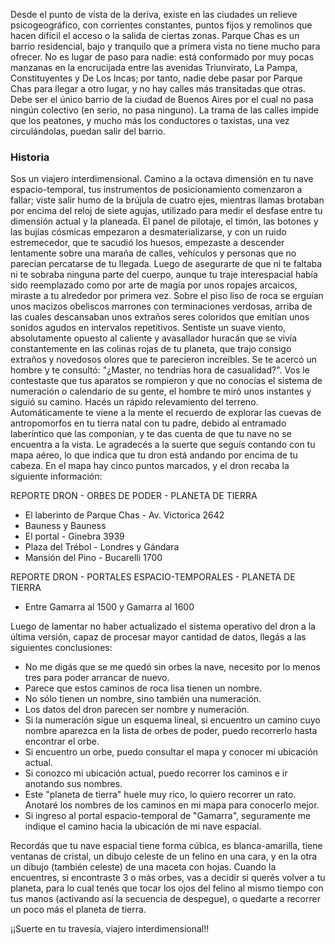 Desde el punto de vista de la deriva, existe en las ciudades un relieve psicogeográfico, con corrientes constantes, puntos fijos y remolinos que hacen difícil el acceso o la salida de ciertas zonas.
Parque Chas es un barrio residencial, bajo y tranquilo que a primera vista no tiene mucho para ofrecer. No es lugar de paso para nadie: está conformado por muy pocas manzanas en la encrucijada entre las avenidas Triunvirato, La Pampa, Constituyentes y De Los Incas; por tanto, nadie debe pasar por Parque Chas para llegar a otro lugar, y no hay calles más transitadas que otras. Debe ser el único barrio de la ciudad de Buenos Aires por el cual no pasa ningún colectivo (en serio, no pasa ninguno). La trama de las calles impide que los peatones, y mucho más los conductores o taxistas, una vez circulándolas, puedan salir del barrio.  

### Historia
Sos un viajero interdimensional. Camino a la octava dimensión en tu nave espacio-temporal, tus instrumentos de posicionamiento comenzaron a fallar; viste salir humo de la brújula de cuatro ejes, mientras llamas brotaban por encima del reloj de siete agujas, utilizado para medir el desfase entre tu dimensión actual y la planeada. El panel de pilotaje, el timón, las botones y las bujías cósmicas empezaron a desmaterializarse, y con un ruido estremecedor, que te sacudió los huesos, empezaste a descender lentamente sobre una maraña de calles, vehículos y personas que no parecían percatarse de tu llegada.
Luego de asegurarte de que ni te faltaba ni te sobraba ninguna parte del cuerpo, aunque tu traje interespacial había sido reemplazado como por arte de magia por unos ropajes arcaicos, miraste a tu alrededor por primera vez. Sobre el piso liso de roca se erguían unos macizos obeliscos marrones con terminaciones verdosas, arriba de las cuales descansaban unos extraños seres coloridos que emitían unos sonidos agudos en intervalos repetitivos. Sentiste un suave viento, absolutamente opuesto al caliente y avasallador huracán que se vivía constantemente en las colinas rojas de tu planeta, que trajo consigo extraños y novedosos olores que te parecieron increíbles.
Se te acercó un hombre y te consultó: "¿Master, no tendrías hora de casualidad?". Vos le contestaste que tus aparatos se rompieron y que no conocías el sistema de numeración o calendario de su gente, el hombre te miró unos instantes y siguió su camino.
Hacés un rápido relevamiento del terreno. Automáticamente te viene a la mente el recuerdo de explorar las cuevas de antropomorfos en tu tierra natal con tu padre, debido al entramado laberíntico que las componían, y te das cuenta de que tu nave no se encuentra a la vista. Le agradecés a la suerte que seguís contando con tu mapa aéreo, lo que indica que tu dron está andando por encima de tu cabeza. En el mapa hay cinco puntos marcados, y el dron recaba la siguiente información:

REPORTE DRON - ORBES DE PODER - PLANETA DE TIERRA

- El laberinto de Parque Chas - Av. Victorica 2642
- Bauness y Bauness
- El portal - Ginebra 3939
- Plaza del Trébol - Londres y Gándara
- Mansión del Pino - Bucarelli 1700

REPORTE DRON - PORTALES ESPACIO-TEMPORALES - PLANETA DE TIERRA

- Entre Gamarra al 1500 y Gamarra al 1600

Luego de lamentar no haber actualizado el sistema operativo del dron a la última versión, capaz de procesar mayor cantidad de datos, llegás a las siguientes conclusiones:

- No me digás que se me quedó sin orbes la nave, necesito por lo menos tres para poder arrancar de nuevo.
- Parece que estos caminos de roca lisa tienen un nombre.
- No sólo tienen un nombre, sino también una numeración.
- Los datos del dron parecen ser nombre y numeración.
- Si la numeración sigue un esquema lineal, si encuentro un camino cuyo nombre aparezca en la lista de orbes de poder, puedo recorrerlo hasta encontrar el orbe.
- Si encuentro un orbe, puedo consultar el mapa y conocer mi ubicación actual.
- Si conozco mi ubicación actual, puedo recorrer los caminos e ir anotando sus nombres.
- Este "planeta de tierra" huele muy rico, lo quiero recorrer un rato. Anotaré los nombres de los caminos en mi mapa para conocerlo mejor.
- Si ingreso al portal espacio-temporal de "Gamarra", seguramente me indique el camino hacia la ubicación de mi nave espacial.

Recordás que tu nave espacial tiene forma cúbica, es blanca-amarilla, tiene ventanas de cristal, un dibujo celeste de un felino en una cara, y en la otra un dibujo (también celeste) de una maceta con hojas. Cuando la encuentres, si encontraste 3 o más orbes, vas a decidir si querés volver a tu planeta, para lo cual tenés que tocar los ojos del felino al mismo tiempo con tus manos (activando así la secuencia de despegue), o quedarte a recorrer un poco más el planeta de tierra. 

¡¡Suerte en tu travesía, viajero interdimensional!!